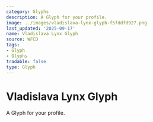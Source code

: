 ```yaml
---
category: Glyphs
description: A Glyph for your profile.
image: ../images/vladislava-lynx-glyph-f5fddfd927.png
last_updated: '2025-09-17'
name: Vladislava Lynx Glyph
source: WFCD
tags:
- Glyph
- Glyphs
tradable: false
type: Glyph
---
```


# Vladislava Lynx Glyph

A Glyph for your profile.


